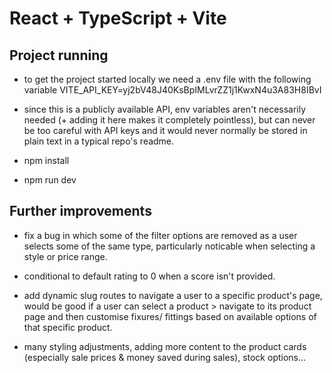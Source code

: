 # React + TypeScript + Vite

## Project running

- to get the project started locally we need a .env file with the following variable
  VITE_API_KEY=yj2bV48J40KsBpIMLvrZZ1j1KwxN4u3A83H8IBvI

- since this is a publicly available API, env variables aren't necessarily needed (+ adding it here makes it completely pointless), but can never be too careful with API keys and it would never normally be stored in plain text in a typical repo's readme.

- npm install

- npm run dev

## Further improvements

- fix a bug in which some of the filter options are removed as a user selects some of the same type, particularly noticable when selecting a style or price range.

- conditional to default rating to 0 when a score isn't provided.

- add dynamic slug routes to navigate a user to a specific product's page, would be good if a user can select a product > navigate to its product page and then customise fixures/ fittings based on available options of that specific product.

- many styling adjustments, adding more content to the product cards (especially sale prices & money saved during sales), stock options...
